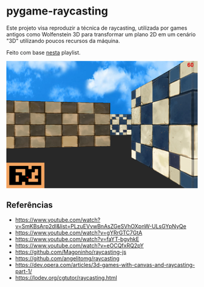 # pygame-raycasting

Este projeto visa reproduzir a técnica de raycasting, utilizada por games antigos como Wolfenstein 3D para transformar um plano 2D em um cenário "3D" utilizando poucos recursos da máquina.

Feito com base [nesta](https://www.youtube.com/watch?v=SmKBsArp2dI&list=PLzuEVvwBnAsZGeSVhOXpnW-ULsGYpNyQe) playlist.

![screenshot 01](/screenshots/01.png)

## Referências
- https://www.youtube.com/watch?v=SmKBsArp2dI&list=PLzuEVvwBnAsZGeSVhOXpnW-ULsGYpNyQe
- https://www.youtube.com/watch?v=gYRrGTC7GtA
- https://www.youtube.com/watch?v=faYT-bgyhkE
- https://www.youtube.com/watch?v=eOCQfxRQ2pY
- https://github.com/Magoninho/raycasting-js
- https://github.com/angelitomg/raycasting
- https://dev.opera.com/articles/3d-games-with-canvas-and-raycasting-part-1/
- https://lodev.org/cgtutor/raycasting.html
